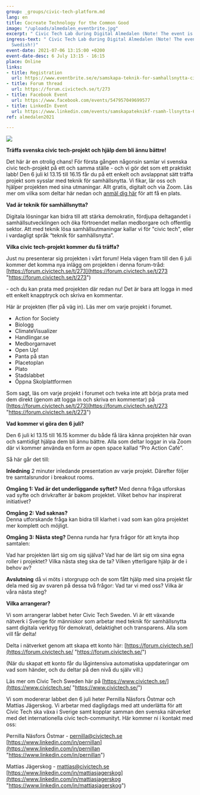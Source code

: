 ```yaml
---
group: _groups/civic-tech-platform.md
lang: en
title: Cocreate Technology for the Common Good
image: "/uploads/almedalen_eventbrite.jpg"
excerpt: " Civic Tech Lab during Digital Almedalen (Note! The event is held in Swedish!)"
ingress-text: " Civic Tech Lab during Digital Almedalen (Note! The event is held in
  Swedish!)"
event-date: 2021-07-06 13:15:00 +0200
event-date-desc: 6 July 13:15 - 16:15
place: Online
links:
- title: Registration
  url: https://www.eventbrite.se/e/samskapa-teknik-for-samhallsnytta-civic-tech-lab-under-digitala-almedalen-biljetter-159665412547?aff=ctse
- title: Forum thread
  url: https://forum.civictech.se/t/273
- title: Facebook Event
  url: https://www.facebook.com/events/547957049699577
- title: LinkedIn Event
  url: https://www.linkedin.com/events/samskapateknikf-rsamh-llsnytta-6813043619415568384/
ref: almedalen2021

---
```

![](/uploads/almedalen_eventbrite.jpg)

**Träffa svenska civic tech-projekt och hjälp dem bli ännu bättre!**

Det här är en otrolig chans! För första gången någonsin samlar vi svenska civic tech-projekt på ett och samma ställe - och vi gör det som ett praktiskt labb! Den 6 juli kl 13.15 till 16.15 får du på ett enkelt och avslappnat sätt träffa projekt som sysslar med teknik för samhällsnytta. Vi fikar, lär oss och hjälper projekten med sina utmaningar. Allt gratis, digitalt och via Zoom. Läs mer om vilka som deltar här nedan och [anmäl dig här](https://www.eventbrite.se/e/samskapa-teknik-for-samhallsnytta-civic-tech-lab-under-digitala-almedalen-biljetter-159665412547 ) för att få en plats. 

**Vad är teknik för samhällsnytta?**

Digitala lösningar kan bidra till att stärka demokratin, fördjupa deltagandet i samhällsutvecklingen och öka förtroendet mellan medborgare och offentlig sektor. Att med teknik lösa samhällsutmaningar kallar vi för "civic tech", eller i vardagligt språk “teknik för samhällsnytta”.

**Vilka civic tech-projekt kommer du få träffa?**

Just nu presenterar sig projekten i vårt forum! Hela vägen fram till den 6 juli kommer det komma nya inlägg om projekten i denna forum-tråd: [https://forum.civictech.se/t/273](https://forum.civictech.se/t/273 "https://forum.civictech.se/t/273")

\- och du kan prata med projekten där redan nu! Det är bara att logga in med ett enkelt knapptryck och skriva en kommentar.

Här är projekten (fler på väg in). Läs mer om varje projekt i forumet.

* Action for Society
* Biologg
* ClimateVisualizer
* Handlingar.se
* Medborgarnavet
* Open Up!
* Panta på stan
* Placetoplan
* Plato
* Stadslabbet
* Öppna Skolplattformen

Som sagt, läs om varje projekt i forumet och tveka inte att börja prata med dem direkt (genom att logga in och skriva en kommentar) på [https://forum.civictech.se/t/273](https://forum.civictech.se/t/273 "https://forum.civictech.se/t/273")

**Vad kommer vi göra den 6 juli?**

Den 6 juli kl 13.15 till 16.15 kommer du både få lära känna projekten här ovan och samtidigt hjälpa dem bli ännu bättre. Alla som deltar loggar in via Zoom där vi kommer använda en form av open space kallad “Pro Action Café”.

Så här går det till: 

**Inledning**
2 minuter inledande presentation av varje projekt. Därefter följer tre samtalsrundor i breakout rooms.

**Omgång 1: Vad är det underliggande syftet?**
Med denna fråga utforskas vad syfte och drivkrafter är bakom projektet. Vilket behov har inspirerat initiativet?

**Omgång 2: Vad saknas?**  
Denna utforskande fråga kan bidra till klarhet i vad som kan göra projektet mer komplett och möjligt.

**Omgång 3: Nästa steg?**
Denna runda har fyra frågor för att knyta ihop samtalen:

Vad har projekten lärt sig om sig själva? Vad har de lärt sig om sina egna roller i projektet? Vilka nästa steg ska de ta? Vilken ytterligare hjälp är de i behov av?

**Avslutning** då vi möts i storgrupp och de som fått hjälp med sina projekt får dela med sig av svaren på dessa två frågor: Vad tar vi med oss? Vilka är våra nästa steg?

**Vilka arrangerar?**

Vi som arrangerar labbet heter Civic Tech Sweden. Vi är ett växande nätverk i Sverige för människor som arbetar med teknik för samhällsnytta samt digitala verktyg för demokrati, delaktighet och transparens. Alla som vill får delta!

Delta i nätverket genom att skapa ett konto här: [https://forum.civictech.se/](https://forum.civictech.se/ "https://forum.civictech.se/")

(När du skapat ett konto får du lågintensiva automatiska uppdateringar om vad som händer, och du deltar på den nivå du själv vill.)

Läs mer om Civic Tech Sweden här på [https://www.civictech.se/](https://www.civictech.se/ "https://www.civictech.se/")

Vi som modererar labbet den 6 juli heter Pernilla Näsfors Östmar och Mattias Jägerskog. Vi arbetar med dagligdags med att underlätta för att Civic Tech ska växa i Sverige samt kopplar samman den svenska nätverket med det internationella civic tech-communityt. Här kommer ni i kontakt med oss:

Pernilla Näsfors Östmar - pernilla@civictech.se  
[https://www.linkedin.com/in/pernillan](https://www.linkedin.com/in/pernillan "https://www.linkedin.com/in/pernillan")

Mattias Jägerskog - mattias@civictech.se  
[https://www.linkedin.com/in/mattiasjagerskog](https://www.linkedin.com/in/mattiasjagerskog "https://www.linkedin.com/in/mattiasjagerskog")